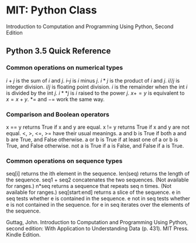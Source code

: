 # MIT: Python Class
Introduction to Computation and Programming Using Python, Second Edition

## Python 3.5 Quick Reference

### Common operations on numerical types 
$i+j$ is the sum of $i$ and $j$. 
$i–j$ is $i$ minus $j$. 
$i*j$ is the product of $i$ and $j$. 
$i//j$ is integer division. 
$i/j$ is floating point division. 
$i%j$ is the remainder when the int $i$ is divided by the int $j$. 
$i**j$ is $i$ raised to the power $j$. 
$x += y$ is equivalent to $x = x + y$. $*=$ and $-=$ work the same way. 

### Comparison and Boolean operators 
x == y returns True if x and y are equal. 
x != y returns True if x and y are not equal. 
<, >, <=, >= have their usual meanings. 
a and b is True if both a and b are True, and False otherwise. 
a or b is True if at least one of a or b is True, and False otherwise. 
not a is True if a is False, and False if a is True. 

### Common operations on sequence types 
seq[i] returns the ith element in the sequence. 
len(seq) returns the length of the sequence. 
seq1 + seq2 concatenates the two sequences. (Not available for ranges.) 
n*seq returns a sequence that repeats seq n times. (Not available for ranges.) 
seq[start:end] returns a slice of the sequence. 
e in seq tests whether e is contained in the sequence. 
e not in seq tests whether e is not contained in the sequence. 
for e in seq iterates over the elements of the sequence.

Guttag, John. Introduction to Computation and Programming Using Python, second edition: With Application to Understanding Data (p. 431). MIT Press. Kindle Edition. 
